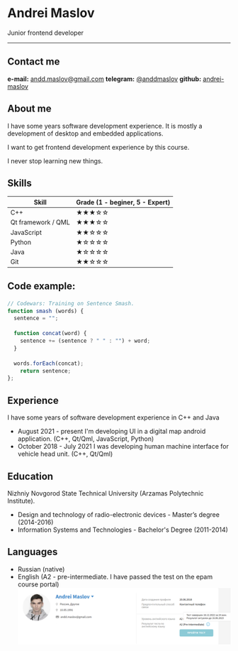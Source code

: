# Andrei Maslov

Junior frontend developer

----

## Contact me

**e-mail:** andd.maslov@gmail.com
**telegram:** [@anddmaslov](https://t.me/anddmaslov)
**github:** [andrei-maslov](https://github.com/andrei-maslov)

## About me

I have some years software development experience. It is mostly a development of desktop and embedded applications.

I want to get frontend development experience by this course.

I never stop learning new things.

## Skills

| Skill | Grade (1 - beginer, 5 - Expert) |
| --- | --- |
| C++ | ★★★☆☆ |
| Qt framework / QML | ★★★☆☆ |
| JavaScript | ★★☆☆☆ |
| Python | ★☆☆☆☆ |
| Java | ★☆☆☆☆ |
| Git | ★★☆☆☆ |

## Code example:

```javascript
// Codewars: Training on Sentence Smash.
function smash (words) {
  sentence = "";
  
  function concat(word) {
    sentence += (sentence ? " " : "") + word; 
  }
  
  words.forEach(concat);
    return sentence;
};
```

## Experience

I have some years of software development experience in C++ and Java

- August 2021 - present
I'm developing UI in a digital map android application.
(C++, Qt/Qml, JavaScript, Python)
- October 2018 - July 2021
I was developing human machine interface for vehicle head unit. 
(C++, Qt/Qml)

## Education

Nizhniy Novgorod State Technical University (Arzamas Polytechnic Institute).

- Design and technology of radio-electronic devices - Master’s degree (2014-2016)
- Information Systems and Technologies - Bachelor's Degree (2011-2014)

## Languages

- Russian (native)
- English (A2 - pre-intermediate. I have passed the test on the epam course portal)
![Epam portal profile scrinshot](/images/english-test-epam-training.png)